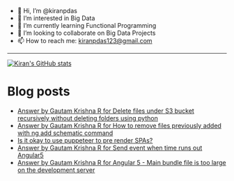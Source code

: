 - 👋 Hi, I’m @kiranpdas
- 👀 I’m interested in Big Data
- 🌱 I’m currently learning Functional Programming
- 💞️ I’m looking to collaborate on Big Data Projects
- 📫 How to reach me: kiranpdas123@gmail.com

---
[![Kiran's GitHub stats](https://github-readme-stats.vercel.app/api?username=kiranpdas)](https://github.com/kiranpdas/github-readme-stats)

# Blog posts
<!-- STACKOVERFLOW:START -->
- [Answer by Gautam Krishna R for Delete files under S3 bucket recursively without deleting folders using python](https://stackoverflow.com/questions/63991288/delete-files-under-s3-bucket-recursively-without-deleting-folders-using-python/63991362#63991362)
- [Answer by Gautam Krishna R for How to remove files previously added with ng add schematic command](https://stackoverflow.com/questions/57654689/how-to-remove-files-previously-added-with-ng-add-schematic-command/57655411#57655411)
- [Is it okay to use puppeteer to pre render SPAs?](https://stackoverflow.com/questions/50207220/is-it-okay-to-use-puppeteer-to-pre-render-spas)
- [Answer by Gautam Krishna R for Send event when time runs out Angular5](https://stackoverflow.com/questions/50190382/send-event-when-time-runs-out-angular5/50190962#50190962)
- [Answer by Gautam Krishna R for Angular 5 - Main bundle file is too large on the development server](https://stackoverflow.com/questions/49687569/angular-5-main-bundle-file-is-too-large-on-the-development-server/49687624#49687624)
<!-- STACKOVERFLOW:END -->


<!---
kiranpdas/kiranpdas is a ✨ special ✨ repository because its `README.md` (this file) appears on your GitHub profile.
You can click the Preview link to take a look at your changes.
--->
